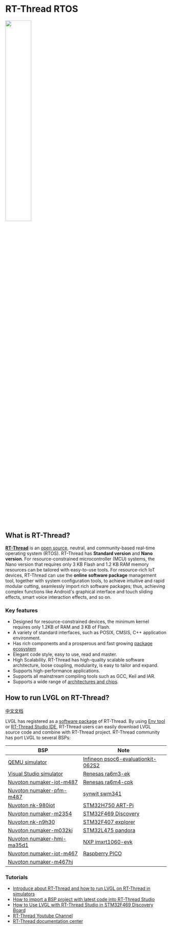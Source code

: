# RT-Thread RTOS

<img src="https://raw.githubusercontent.com/RT-Thread/rt-thread/master/documentation/figures/logo.png" width=40% style="float: center;" >

## What is RT-Thread?

[**RT-Thread**](https://www.rt-thread.io/) is an [open source](https://github.com/RT-Thread/rt-thread), neutral, and community-based real-time operating system (RTOS). RT-Thread has **Standard version** and **Nano version**. For resource-constrained microcontroller (MCU) systems, the Nano version that requires only 3 KB Flash and 1.2 KB RAM memory resources can be tailored with easy-to-use tools. For resource-rich IoT devices, RT-Thread can use the **online software package** management tool, together with system configuration tools, to achieve intuitive and rapid modular cutting, seamlessly import rich software packages; thus, achieving complex functions like Android's graphical interface and touch sliding effects, smart voice interaction effects, and so on.

### Key features

- Designed for resource-constrained devices, the minimum kernel requires only 1.2KB of RAM and 3 KB of Flash.
- A variety of standard interfaces, such as POSIX, CMSIS, C++ application environment.
- Has rich components and a prosperous and fast growing <a href="https://packages.rt-thread.org/en/">package ecosystem</a>
- Elegant code style, easy to use, read and master.
- High Scalability. RT-Thread has high-quality scalable software architecture, loose coupling, modularity, is easy to tailor and expand.
- Supports high-performance applications.
- Supports all mainstream compiling tools such as GCC, Keil and IAR.
- Supports a wide range of <a href="https://www.rt-thread.io/board.html">architectures and chips</a>.

## How to run LVGL on RT-Thread?

[中文文档](https://www.rt-thread.org/document/site/#/rt-thread-version/rt-thread-standard/packages-manual/lvgl-docs/introduction)

LVGL has registered as a [software package](https://packages.rt-thread.org/en/detail.html?package=LVGL) of RT-Thread. By using [Env tool](https://www.rt-thread.io/download.html?download=Env) or [RT-Thread Studio IDE](https://www.rt-thread.io/download.html?download=Studio), RT-Thread users can easily download LVGL source code and combine with RT-Thread project. RT-Thread community has port LVGL to several BSPs:

| BSP                                                                                                                               | Note                                                                                                                                              |
| --------------------------------------------------------------------------------------------------------------------------------- | ------------------------------------------------------------------------------------------------------------------------------------------------- |
| [QEMU simulator](https://github.com/RT-Thread/rt-thread/tree/master/bsp/qemu-vexpress-a9/applications/lvgl)                       | [Infineon psoc6-evaluationkit-062S2](https://github.com/RT-Thread/rt-thread/tree/master/bsp/Infineon/psoc6-evaluationkit-062S2/applications/lvgl) |
| [Visual Studio simulator](https://github.com/RT-Thread/rt-thread/tree/master/bsp/simulator/applications/lvgl)                     | [Renesas ra6m3-ek](https://github.com/RT-Thread/rt-thread/tree/master/bsp/renesas/ra6m3-ek/board/lvgl)                                            |
| [Nuvoton numaker-iot-m487](https://github.com/RT-Thread/rt-thread/tree/master/bsp/nuvoton/numaker-iot-m487/applications/lvgl)     | [Renesas ra6m4-cpk](https://github.com/RT-Thread/rt-thread/tree/master/bsp/renesas/ra6m4-cpk/board/lvgl)                                          |
| [Nuvoton numaker-pfm-m487](https://github.com/RT-Thread/rt-thread/tree/master/bsp/nuvoton/numaker-pfm-m487/applications/lvgl)     | [synwit swm341](https://github.com/RT-Thread/rt-thread/tree/master/bsp/synwit/swm341/applications/lvgl)                                           |
| [Nuvoton nk-980iot](https://github.com/RT-Thread/rt-thread/tree/master/bsp/nuvoton/nk-980iot/applications/lvgl)                   | [STM32H750 ART-Pi](https://github.com/RT-Thread/rt-thread/tree/master/bsp/stm32/stm32h750-artpi/applications/lvgl)                                |
| [Nuvoton numaker-m2354](https://github.com/RT-Thread/rt-thread/tree/master/bsp/nuvoton/numaker-m2354/applications/lvgl)           | [STM32F469 Discovery](https://github.com/RT-Thread/rt-thread/tree/master/bsp/stm32/stm32f469-st-disco/applications/lvgl)                          |
| [Nuvoton nk-n9h30](https://github.com/RT-Thread/rt-thread/tree/master/bsp/nuvoton/nk-n9h30/applications/lvgl)                     | [STM32F407 explorer](https://github.com/RT-Thread/rt-thread/tree/master/bsp/stm32/stm32f407-atk-explorer/applications/lvgl)                       |
| [Nuvoton numaker-m032ki](https://github.com/RT-Thread/rt-thread/tree/master/bsp/nuvoton/numaker-m032ki/applications/lvgl)         | [STM32L475 pandora](https://github.com/RT-Thread/rt-thread/tree/master/bsp/stm32/stm32l475-atk-pandora/applications/lvgl)                         |
| [Nuvoton numaker-hmi-ma35d1](https://github.com/RT-Thread/rt-thread/tree/master/bsp/nuvoton/numaker-hmi-ma35d1/applications/lvgl) | [NXP imxrt1060-evk](https://github.com/RT-Thread/rt-thread/tree/master/bsp/imxrt/imxrt1060-nxp-evk/applications/lvgl)                             |
| [Nuvoton numaker-iot-m467](https://github.com/RT-Thread/rt-thread/tree/master/bsp/nuvoton/numaker-iot-m467/applications/lvgl)     | [Raspberry PICO](https://github.com/RT-Thread/rt-thread/tree/master/bsp/raspberry-pico/applications/lvgl)                                         |
| [Nuvoton numaker-m467hj](https://github.com/RT-Thread/rt-thread/tree/master/bsp/nuvoton/numaker-m467hj/applications/lvgl)         |                                                                                                                                                   |

### Tutorials

- [Introduce about RT-Thread and how to run LVGL on RT-Thread in simulators](https://www.youtube.com/watch?v=k7QYk6hSwnc)
- [How to import a BSP project with latest code into RT-Thread Studio](https://www.youtube.com/watch?v=fREPLuh-h8k)
- [How to Use LVGL with RT-Thread Studio in STM32F469 Discovery Board](https://www.youtube.com/watch?v=O_QA99BxnOE)
- [RT-Thread Youtube Channel](https://www.youtube.com/channel/UCdDHtIfSYPq4002r27ffqPw)
- [RT-Thread documentation center](https://www.rt-thread.io/document/site/)
